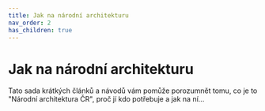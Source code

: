```yaml
---
title: Jak na národní architekturu
nav_order: 2
has_children: true
---
```


# Jak na národní architekturu

Tato sada krátkých článků a návodů vám pomůže porozumnět tomu, co je to "Národní architektura ČR", proč jí kdo potřebuje a jak na ní...




